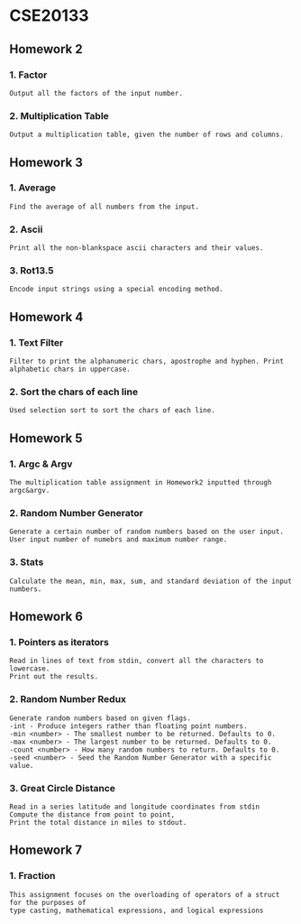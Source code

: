 CSE20133
==============================
Homework 2
------------------------------
### 1. Factor<br />
    Output all the factors of the input number.
### 2. Multiplication Table<br />
    Output a multiplication table, given the number of rows and columns.
Homework 3
------------------------------
### 1. Average<br />
    Find the average of all numbers from the input.
### 2. Ascii<br />
    Print all the non-blankspace ascii characters and their values.
### 3. Rot13.5<br />
    Encode input strings using a special encoding method.
Homework 4
------------------------------
### 1. Text Filter<br />
    Filter to print the alphanumeric chars, apostrophe and hyphen. Print alphabetic chars in uppercase.
### 2. Sort the chars of each line<br />
    Used selection sort to sort the chars of each line.
Homework 5
------------------------------
### 1. Argc & Argv<br />
    The multiplication table assignment in Homework2 inputted through argc&argv.
### 2. Random Number Generator<br />
    Generate a certain number of random numbers based on the user input.
    User input number of numebrs and maximum number range.
### 3. Stats<br />
    Calculate the mean, min, max, sum, and standard deviation of the input numbers.
Homework 6
------------------------------
### 1. Pointers as iterators<br />
    Read in lines of text from stdin, convert all the characters to lowercase.
    Print out the results.
### 2. Random Number Redux<br />
    Generate random numbers based on given flags.
    -int - Produce integers rather than floating point numbers.
    -min <number> - The smallest number to be returned. Defaults to 0.
    -max <number> - The largest number to be returned. Defaults to 0.
    -count <number> - How many random numbers to return. Defaults to 0.
    -seed <number> - Seed the Random Number Generator with a specific value.
### 3. Great Circle Distance<br />
    Read in a series latitude and longitude coordinates from stdin
    Compute the distance from point to point,
    Print the total distance in miles to stdout.
Homework 7
------------------------------
### 1. Fraction<br />
    This assignment focuses on the overloading of operators of a struct for the purposes of
    type casting, mathematical expressions, and logical expressions
